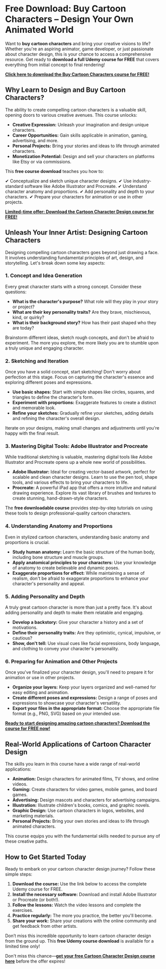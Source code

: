 # Free Download: Buy Cartoon Characters – Design Your Own Animated World

Want to **buy cartoon characters** and bring your creative visions to life? Whether you're an aspiring animator, game developer, or just passionate about character design, this is your chance to access a comprehensive resource. Get ready to **download a full Udemy course for FREE** that covers everything from initial concept to final rendering!

[**Click here to download the Buy Cartoon Characters course for FREE!**](https://udemywork.com/buy-cartoon-characters)

## Why Learn to Design and Buy Cartoon Characters?

The ability to create compelling cartoon characters is a valuable skill, opening doors to various creative avenues. This course unlocks:

*   **Creative Expression:** Unleash your imagination and design unique characters.
*   **Career Opportunities:** Gain skills applicable in animation, gaming, advertising, and more.
*   **Personal Projects:** Bring your stories and ideas to life through animated characters.
*   **Monetization Potential:** Design and sell your characters on platforms like Etsy or via commissions.

This **free course download** teaches you how to:

✔ Conceptualize and sketch unique character designs.
✔ Use industry-standard software like Adobe Illustrator and Procreate.
✔ Understand character anatomy and proportions.
✔ Add personality and depth to your characters.
✔ Prepare your characters for animation or use in other projects.

[**Limited-time offer: Download the Cartoon Character Design course for FREE!**](https://udemywork.com/buy-cartoon-characters)

## Unleash Your Inner Artist: Designing Cartoon Characters

Designing compelling cartoon characters goes beyond just drawing a face. It involves understanding fundamental principles of art, design, and storytelling. Let's break down some key aspects:

### 1. Concept and Idea Generation

Every great character starts with a strong concept. Consider these questions:

*   **What is the character's purpose?** What role will they play in your story or project?
*   **What are their key personality traits?** Are they brave, mischievous, kind, or quirky?
*   **What is their background story?** How has their past shaped who they are today?

Brainstorm different ideas, sketch rough concepts, and don't be afraid to experiment. The more you explore, the more likely you are to stumble upon a truly unique and engaging character.

### 2. Sketching and Iteration

Once you have a solid concept, start sketching! Don't worry about perfection at this stage. Focus on capturing the character's essence and exploring different poses and expressions.

*   **Use basic shapes:** Start with simple shapes like circles, squares, and triangles to define the character's form.
*   **Experiment with proportions:** Exaggerate features to create a distinct and memorable look.
*   **Refine your sketches:** Gradually refine your sketches, adding details and refining the character's overall design.

Iterate on your designs, making small changes and adjustments until you're happy with the final result.

### 3. Mastering Digital Tools: Adobe Illustrator and Procreate

While traditional sketching is valuable, mastering digital tools like Adobe Illustrator and Procreate opens up a whole new world of possibilities.

*   **Adobe Illustrator:** Ideal for creating vector-based artwork, perfect for scalable and clean character designs. Learn to use the pen tool, shape tools, and various effects to bring your characters to life.
*   **Procreate:** A powerful iPad app that offers a more intuitive and natural drawing experience. Explore its vast library of brushes and textures to create stunning, hand-drawn-style characters.

The **free downloadable course** provides step-by-step tutorials on using these tools to design professional-quality cartoon characters.

### 4. Understanding Anatomy and Proportions

Even in stylized cartoon characters, understanding basic anatomy and proportions is crucial.

*   **Study human anatomy:** Learn the basic structure of the human body, including bone structure and muscle groups.
*   **Apply anatomical principles to your characters:** Use your knowledge of anatomy to create believable and dynamic poses.
*   **Exaggerate proportions for effect:** While maintaining a sense of realism, don't be afraid to exaggerate proportions to enhance your character's personality and appeal.

### 5. Adding Personality and Depth

A truly great cartoon character is more than just a pretty face. It's about adding personality and depth to make them relatable and engaging.

*   **Develop a backstory:** Give your character a history and a set of motivations.
*   **Define their personality traits:** Are they optimistic, cynical, impulsive, or cautious?
*   **Show, don't tell:** Use visual cues like facial expressions, body language, and clothing to convey your character's personality.

### 6. Preparing for Animation and Other Projects

Once you've finalized your character design, you'll need to prepare it for animation or use in other projects.

*   **Organize your layers:** Keep your layers organized and well-named for easy editing and animation.
*   **Create different poses and expressions:** Design a range of poses and expressions to showcase your character's versatility.
*   **Export your files in the appropriate format:** Choose the appropriate file format (e.g., PNG, SVG) based on your intended use.

[**Ready to start designing amazing cartoon characters? Download the course for FREE now!**](https://udemywork.com/buy-cartoon-characters)

## Real-World Applications of Cartoon Character Design

The skills you learn in this course have a wide range of real-world applications:

*   **Animation:** Design characters for animated films, TV shows, and online videos.
*   **Gaming:** Create characters for video games, mobile games, and board games.
*   **Advertising:** Design mascots and characters for advertising campaigns.
*   **Illustration:** Illustrate children's books, comics, and graphic novels.
*   **Graphic Design:** Use cartoon characters in logos, websites, and marketing materials.
*   **Personal Projects:** Bring your own stories and ideas to life through animated characters.

This course equips you with the fundamental skills needed to pursue any of these creative paths.

## How to Get Started Today

Ready to embark on your cartoon character design journey? Follow these simple steps:

1.  **Download the course:** Use the link below to access the complete Udemy course for FREE.
2.  **Install the necessary software:** Download and install Adobe Illustrator or Procreate (or both!).
3.  **Follow the lessons:** Watch the video lessons and complete the exercises.
4.  **Practice regularly:** The more you practice, the better you'll become.
5.  **Share your work:** Share your creations with the online community and get feedback from other artists.

Don’t miss this incredible opportunity to learn cartoon character design from the ground up. This **free Udemy course download** is available for a limited time only!

Don't miss this chance—**[get your free Cartoon Character Design course here](https://udemywork.com/buy-cartoon-characters)** before the offer expires!
